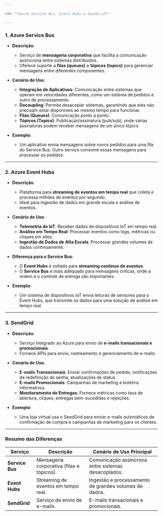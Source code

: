 ```yaml
---

### **Azure Service Bus, Event Hubs e SendGrid**

---
```


### **1. Azure Service Bus**
- **Descrição**:
  - Serviço de **mensageria corporativa** que facilita a comunicação assíncrona entre sistemas distribuídos.
  - Oferece suporte a **filas (queues)** e **tópicos (topics)** para gerenciar mensagens entre diferentes componentes.

- **Cenário de Uso**:
  - **Integração de Aplicativos**: Comunicação entre sistemas que operam em velocidades diferentes, como um sistema de pedidos e outro de processamento.
  - **Decoupling**: Permite desacoplar sistemas, garantindo que eles não precisam estar disponíveis ao mesmo tempo para funcionar.
  - **Filas (Queues)**: Comunicação ponto a ponto.
  - **Tópicos (Topics)**: Publicação/assinatura (pub/sub), onde várias assinaturas podem receber mensagens de um único tópico.

- **Exemplo**:
  - Um aplicativo envia mensagens sobre novos pedidos para uma fila do Service Bus. Outro serviço consome essas mensagens para processar os pedidos.

---

### **2. Azure Event Hubs**
- **Descrição**:
  - Plataforma para **streaming de eventos em tempo real** que coleta e processa milhões de eventos por segundo.
  - Ideal para ingestão de dados em grande escala e análise de eventos.

- **Cenário de Uso**:
  - **Telemetria de IoT**: Receber dados de dispositivos IoT em tempo real.
  - **Análise em Tempo Real**: Processar eventos como logs, métricas ou cliques em sites.
  - **Ingestão de Dados de Alta Escala**: Processar grandes volumes de dados continuamente.

- **Diferença para o Service Bus**:
  - O **Event Hubs** é voltado para **streaming contínuo de eventos**.
  - O **Service Bus** é mais adequado para mensagens críticas, onde a ordem e o controle de entrega são importantes.

- **Exemplo**:
  - Um sistema de dispositivos IoT envia leituras de sensores para o Event Hubs, que transmite os dados para uma solução de análise em tempo real.

---

### **3. SendGrid**
- **Descrição**:
  - Serviço integrado ao Azure para envio de **e-mails transacionais e promocionais**.
  - Fornece APIs para envio, rastreamento e gerenciamento de e-mails.

- **Cenário de Uso**:
  - **E-mails Transacionais**: Enviar confirmações de pedido, notificações de redefinição de senha, atualizações de status.
  - **E-mails Promocionais**: Campanhas de marketing e boletins informativos.
  - **Monitoramento de Entregas**: Fornece métricas como taxa de abertura, cliques, entregas bem-sucedidas e rejeições.

- **Exemplo**:
  - Uma loja virtual usa o SendGrid para enviar e-mails automáticos de confirmação de compra e campanhas de marketing para os clientes.

---

### **Resumo das Diferenças**

| **Serviço**    | **Descrição**                               | **Cenário de Uso Principal**                            |
|-----------------|---------------------------------------------|--------------------------------------------------------|
| **Service Bus** | Mensageria corporativa (filas e tópicos).   | Comunicação assíncrona entre sistemas desacoplados.    |
| **Event Hubs**  | Streaming de eventos em tempo real.         | Ingestão e processamento de grandes volumes de dados.  |
| **SendGrid**    | Serviço de envio de e-mails.                | E-mails transacionais e promocionais.                 |
